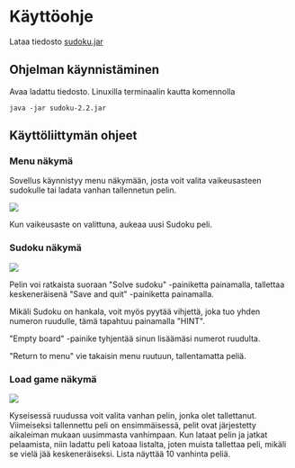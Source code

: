 # Käyttöohje

Lataa tiedosto [sudoku.jar](https://github.com/sebazai/ot-harjoitustyo/releases/download/2.2/sudoku-2.2.jar)

## Ohjelman käynnistäminen

Avaa ladattu tiedosto. Linuxilla terminaalin kautta komennolla
```
java -jar sudoku-2.2.jar
```

## Käyttöliittymän ohjeet

### Menu näkymä
Sovellus käynnistyy menu näkymään, josta voit valita vaikeusasteen sudokulle tai ladata vanhan tallennetun pelin.

<img src="https://github.com/sebazai/ot-harjoitustyo/blob/master/documentation/kuvat/menu.png">

Kun vaikeusaste on valittuna, aukeaa uusi Sudoku peli.

### Sudoku näkymä

<img src ="https://github.com/sebazai/ot-harjoitustyo/blob/master/documentation/kuvat/sudoku.png">

Pelin voi ratkaista suoraan "Solve sudoku" -painiketta painamalla, tallettaa keskeneräisenä "Save and quit" -painiketta painamalla.

Mikäli Sudoku on hankala, voit myös pyytää vihjettä, joka tuo yhden numeron ruudulle, tämä tapahtuu painamalla "HINT".

"Empty board" -painike tyhjentää sinun lisäämäsi numerot ruudulta.

"Return to menu" vie takaisin menu ruutuun, tallentamatta peliä.

### Load game näkymä

<img src="https://github.com/sebazai/ot-harjoitustyo/blob/master/documentation/kuvat/loadscreen.png">

Kyseisessä ruudussa voit valita vanhan pelin, jonka olet tallettanut. Viimeiseksi tallennettu peli on ensimmäisessä, pelit ovat järjestetty aikaleiman mukaan uusimmasta vanhimpaan. 
Kun lataat pelin ja jatkat pelaamista, niin ladattu peli katoaa listalta, joten muista tallettaa peli, mikäli se vielä jää keskeneräiseksi.
Lista näyttää 10 vanhinta peliä.

